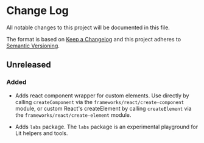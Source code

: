 # Change Log

All notable changes to this project will be documented in this file.

The format is based on [Keep a Changelog](http://keepachangelog.com/)
and this project adheres to [Semantic Versioning](http://semver.org/).

<!--
   PRs should document their user-visible changes (if any) in the
   Unreleased section, uncommenting the header as necessary.
-->

<!-- ## [x.y.z] - YYYY-MM-DD -->
<!-- ## Unreleased -->
<!-- ### Changed -->
<!-- ### Added -->
<!-- ### Removed -->
<!-- ### Fixed -->

## Unreleased

### Added

- Adds react component wrapper for custom elements. Use directly by calling `createComponent` via the `frameworks/react/create-component` module, or custom React's createElement by calling `createElement` via the `frameworks/react/create-element` module.

- Adds `labs` package. The `labs` package is an experimental playground for Lit helpers and tools.
